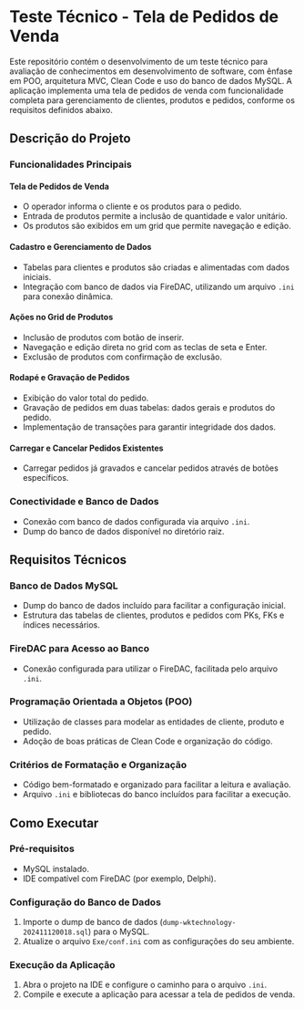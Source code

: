 # Teste Técnico - Tela de Pedidos de Venda

Este repositório contém o desenvolvimento de um teste técnico para avaliação de conhecimentos em desenvolvimento de software, com ênfase em POO, arquitetura MVC, Clean Code e uso do banco de dados MySQL. A aplicação implementa uma tela de pedidos de venda com funcionalidade completa para gerenciamento de clientes, produtos e pedidos, conforme os requisitos definidos abaixo.

## Descrição do Projeto

### Funcionalidades Principais

#### Tela de Pedidos de Venda

- O operador informa o cliente e os produtos para o pedido.
- Entrada de produtos permite a inclusão de quantidade e valor unitário.
- Os produtos são exibidos em um grid que permite navegação e edição.

#### Cadastro e Gerenciamento de Dados

- Tabelas para clientes e produtos são criadas e alimentadas com dados iniciais.
- Integração com banco de dados via FireDAC, utilizando um arquivo `.ini` para conexão dinâmica.

#### Ações no Grid de Produtos

- Inclusão de produtos com botão de inserir.
- Navegação e edição direta no grid com as teclas de seta e Enter.
- Exclusão de produtos com confirmação de exclusão.

#### Rodapé e Gravação de Pedidos

- Exibição do valor total do pedido.
- Gravação de pedidos em duas tabelas: dados gerais e produtos do pedido.
- Implementação de transações para garantir integridade dos dados.

#### Carregar e Cancelar Pedidos Existentes

- Carregar pedidos já gravados e cancelar pedidos através de botões específicos.

### Conectividade e Banco de Dados

- Conexão com banco de dados configurada via arquivo `.ini`.
- Dump do banco de dados disponível no diretório raiz.


## Requisitos Técnicos

### Banco de Dados MySQL

- Dump do banco de dados incluído para facilitar a configuração inicial.
- Estrutura das tabelas de clientes, produtos e pedidos com PKs, FKs e índices necessários.

### FireDAC para Acesso ao Banco

- Conexão configurada para utilizar o FireDAC, facilitada pelo arquivo `.ini`.

### Programação Orientada a Objetos (POO)

- Utilização de classes para modelar as entidades de cliente, produto e pedido.
- Adoção de boas práticas de Clean Code e organização do código.

### Critérios de Formatação e Organização

- Código bem-formatado e organizado para facilitar a leitura e avaliação.
- Arquivo `.ini` e bibliotecas do banco incluídos para facilitar a execução.

## Como Executar

### Pré-requisitos

- MySQL instalado.
- IDE compatível com FireDAC (por exemplo, Delphi).

### Configuração do Banco de Dados

1. Importe o dump de banco de dados (`dump-wktechnology-202411120018.sql`) para o MySQL.
2. Atualize o arquivo `Exe/conf.ini` com as configurações do seu ambiente.

### Execução da Aplicação

1. Abra o projeto na IDE e configure o caminho para o arquivo `.ini`.
2. Compile e execute a aplicação para acessar a tela de pedidos de venda.
